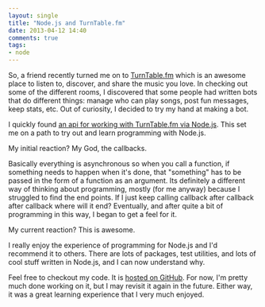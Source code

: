 ```yaml
---
layout: single
title: "Node.js and TurnTable.fm"
date: 2013-04-12 14:40
comments: true
tags: 
- node
---
```

So, a friend recently turned me on to [TurnTable.fm](https://turntable.fm) which is an awesome place to listen to, discover, and share the music you love. In checking out some of the different rooms, I discovered that some people had written bots that do different things: manage who can play songs, post fun messages, keep stats, etc. Out of curiosity, I decided to try my hand at making a bot.
<!--more-->
I quickly found [an api for working with TurnTable.fm via Node.js](https://github.com/alaingilbert/Turntable-API). This set me on a path to try out and learn programming with Node.js.

My initial reaction? My God, the callbacks.

Basically everything is asynchronous so when you call a function, if something needs to happen when it's done, that "something" has to be passed in the form of  a function as an argument. Its definitely a different way of thinking about programming, mostly (for me anyway) because I struggled to find the end points. If I just keep calling callback after callback after callback where will it end? Eventually, and after quite a bit of programming in this way, I began to get a feel for it.

My current reaction? This is awesome. 

I really enjoy the experience of programming for Node.js and I'd recommend it to others. There are lots of packages, test utilities, and lots of cool stuff written in Node.js, and I can now understand why.

Feel free to checkout my code. It is [hosted on GitHub](https://github.com/echosa/ImproverBot). For now, I'm pretty much done working on it, but I may revisit it again in the future. Either way, it was a great learning experience that I very much enjoyed.
